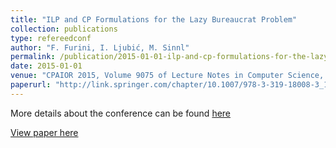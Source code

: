 ```yaml
---
title: "ILP and CP Formulations for the Lazy Bureaucrat Problem"
collection: publications
type: refereedconf
author: "F. Furini, I. Ljubić, M. Sinnl"
permalink: /publication/2015-01-01-ilp-and-cp-formulations-for-the-lazy-bureaucrat-problem
date: 2015-01-01
venue: "CPAIOR 2015, Volume 9075 of Lecture Notes in Computer Science, pp. 255-270"
paperurl: "http://link.springer.com/chapter/10.1007/978-3-319-18008-3_18"
---
```


More details about the conference can be found [here](http://www.cpaior2015.uconn.edu/)

[View paper here](http://link.springer.com/chapter/10.1007/978-3-319-18008-3_18)
